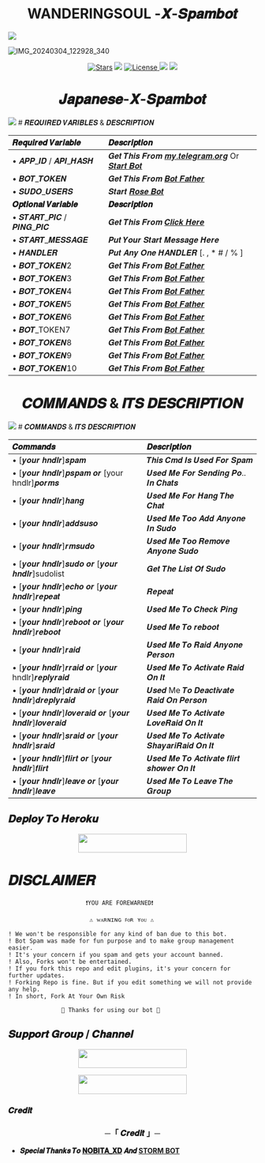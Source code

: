 <h1 align="center">WANDERINGSOUL -𝑿-𝑺𝒑𝒂𝒎𝒃𝒐𝒕</h1>
<img src="https://user-images.githubusercontent.com/73097560/115834477-dbab4500-a447-11eb-908a-139a6edaec5c.gif">

![IMG_20240304_122928_340](https://github.com/Japanese-Userbots/Japanese-X-Spambot/assets/156512147/f2db2cfc-3a8a-412a-9de6-5d11c6ab56f7)

<p align="center">
<a href="https://github.com/Japanese-Userbots/Japanese-X-Spambot/stargazers"><img src="https://img.shields.io/github/stars/Japanese-Userbots/Japanese-X-Spambot?color=black&logo=github&logoColor=black&style=for-the-badge" alt="Stars" /></a>
<a href="https://github.com/Japanese-Userbots/Japanese-X-Spambot/network/members"> <img src="https://img.shields.io/github/forks/Japanese-Userbots/Japanese-X-Spambot?color=black&logo=github&logoColor=black&style=for-the-badge" /></a>
<a href="https://github.com/Japanese-Userbots/Japanese-X-Spambot/blob/master/LICENSE"> <img src="https://img.shields.io/badge/License-MIT-blueviolet?style=for-the-badge" alt="License" /> </a>
<a href="https://github.com/Japanese-Userbots/Japanese-X-Spambot"> <img src="https://img.shields.io/github/repo-size/Japanese-Userbots/Japanese-X-Spambot?color=white&logo=github&logoColor=blue&style=for-the-badge" /></a>
<a href="https://github.com/nobitaaxd/Japanese-Userbots/Japanese-X-Spambot/commits/nobitaaxd"> <img src="https://img.shields.io/github/last-commit/Japanese-Userbots/Japanese-X-Spambot?color=black&logo=github&logoColor=black&style=for-the-badge" /></a>
</p>

<h1 align="center">𝑱𝒂𝒑𝒂𝒏𝒆𝒔𝒆-𝑿-𝑺𝒑𝒂𝒎𝒃𝒐𝒕</h1>
<img src="https://user-images.githubusercontent.com/73097560/115834477-dbab4500-a447-11eb-908a-139a6edaec5c.gif">
# 𝑹𝑬𝑸𝑼𝑰𝑹𝑬𝑫 𝑽𝑨𝑹𝑰𝑩𝑳𝑬𝑺 & 𝑫𝑬𝑺𝑪𝑹𝑰𝑷𝑻𝑰𝑶𝑵


𝑹𝒆𝒒𝒖𝒊𝒓𝒆𝒅 𝑽𝒂𝒓𝒊𝒂𝒃𝒍𝒆 | 𝑫𝒆𝒔𝒄𝒓𝒊𝒑𝒕𝒊𝒐𝒏
:--- | :---
• 𝑨𝑷𝑷_𝑰𝑫 / 𝑨𝑷𝑰_𝑯𝑨𝑺𝑯 | 𝑮𝒆𝒕 𝑻𝒉𝒊𝒔 𝑭𝒓𝒐𝒎 [𝒎𝒚.𝒕𝒆𝒍𝒆𝒈𝒓𝒂𝒎.𝒐𝒓𝒈](https://my.telegram.org/auth) Or [𝑺𝒕𝒂𝒓𝒕 𝑩𝒐𝒕](https://t.me/Api_scrapper_fastbot)
• 𝑩𝑶𝑻_𝑻𝑶𝑲𝑬𝑵 | 𝑮𝒆𝒕 𝑻𝒉𝒊𝒔 𝑭𝒓𝒐𝒎 [𝑩𝒐𝒕 𝑭𝒂𝒕𝒉𝒆𝒓](https://t.me/BotFather)
• 𝑺𝑼𝑫𝑶_𝑼𝑺𝑬𝑹𝑺 | 𝑺𝒕𝒂𝒓𝒕 [𝑹𝒐𝒔𝒆 𝑩𝒐𝒕](https://t.me/MissRose_Bot)
**𝑶𝒑𝒕𝒊𝒐𝒏𝒂𝒍 𝑽𝒂𝒓𝒊𝒂𝒃𝒍𝒆** | **𝑫𝒆𝒔𝒄𝒓𝒊𝒑𝒕𝒊𝒐𝒏**
• 𝑺𝑻𝑨𝑹𝑻_𝑷𝑰𝑪 / 𝑷𝑰𝑵𝑮_𝑷𝑰𝑪 | 𝑮𝒆𝒕 𝑻𝒉𝒊𝒔 𝑭𝒓𝒐𝒎 [𝑪𝒍𝒊𝒄𝒌 𝑯𝒆𝒓𝒆](https://t.me/vtelegraphbot)
• 𝑺𝑻𝑨𝑹𝑻_𝑴𝑬𝑺𝑺𝑨𝑮𝑬 | 𝑷𝒖𝒕 𝒀𝒐𝒖𝒓 𝑺𝒕𝒂𝒓𝒕 𝑴𝒆𝒔𝒔𝒂𝒈𝒆 𝑯𝒆𝒓𝒆
• 𝑯𝑨𝑵𝑫𝑳𝑬𝑹 | 𝑷𝒖𝒕 𝑨𝒏𝒚 𝑶𝒏𝒆 𝑯𝑨𝑵𝑫𝑳𝑬𝑹 [. , * #  / % ]
• 𝑩𝑶𝑻_𝑻𝑶𝑲𝑬𝑵2 | 𝑮𝒆𝒕 𝑻𝒉𝒊𝒔 𝑭𝒓𝒐𝒎 [𝑩𝒐𝒕 𝑭𝒂𝒕𝒉𝒆𝒓](https://t.me/BotFather)
• 𝑩𝑶𝑻_𝑻𝑶𝑲𝑬𝑵3 | 𝑮𝒆𝒕 𝑻𝒉𝒊𝒔 𝑭𝒓𝒐𝒎 [𝑩𝒐𝒕 𝑭𝒂𝒕𝒉𝒆𝒓](https://t.me/BotFather)
• 𝑩𝑶𝑻_𝑻𝑶𝑲𝑬𝑵4 | 𝑮𝒆𝒕 𝑻𝒉𝒊𝒔 𝑭𝒓𝒐𝒎 [𝑩𝒐𝒕 𝑭𝒂𝒕𝒉𝒆𝒓](https://t.me/BotFather)
• 𝑩𝑶𝑻_𝑻𝑶𝑲𝑬𝑵5 | 𝑮𝒆𝒕 𝑻𝒉𝒊𝒔 𝑭𝒓𝒐𝒎 [𝑩𝒐𝒕 𝑭𝒂𝒕𝒉𝒆𝒓](https://t.me/BotFather)
• 𝑩𝑶𝑻_𝑻𝑶𝑲𝑬𝑵6 | 𝑮𝒆𝒕 𝑻𝒉𝒊𝒔 𝑭𝒓𝒐𝒎 [𝑩𝒐𝒕 𝑭𝒂𝒕𝒉𝒆𝒓](https://t.me/BotFather)
• 𝑩𝑶𝑻_TOKEN7 | 𝑮𝒆𝒕 𝑻𝒉𝒊𝒔 𝑭𝒓𝒐𝒎 [𝑩𝒐𝒕 𝑭𝒂𝒕𝒉𝒆𝒓](https://t.me/BotFather)
• 𝑩𝑶𝑻_𝑻𝑶𝑲𝑬𝑵8 | 𝑮𝒆𝒕 𝑻𝒉𝒊𝒔 𝑭𝒓𝒐𝒎 [𝑩𝒐𝒕 𝑭𝒂𝒕𝒉𝒆𝒓](https://t.me/BotFather)
• 𝑩𝑶𝑻_𝑻𝑶𝑲𝑬𝑵9 | 𝑮𝒆𝒕 𝑻𝒉𝒊𝒔 𝑭𝒓𝒐𝒎 [𝑩𝒐𝒕 𝑭𝒂𝒕𝒉𝒆𝒓](https://t.me/BotFather)
• 𝑩𝑶𝑻_𝑻𝑶𝑲𝑬𝑵10 | 𝑮𝒆𝒕 𝑻𝒉𝒊𝒔 𝑭𝒓𝒐𝒎 [𝑩𝒐𝒕 𝑭𝒂𝒕𝒉𝒆𝒓](https://t.me/BotFather)


<h1 align="center">𝑪𝑶𝑴𝑴𝑨𝑵𝑫𝑺 & 𝑰𝑻𝑺 𝑫𝑬𝑺𝑪𝑹𝑰𝑷𝑻𝑰𝑶𝑵</h1>
<img src="https://user-images.githubusercontent.com/73097560/115834477-dbab4500-a447-11eb-908a-139a6edaec5c.gif">
# 𝑪𝑶𝑴𝑴𝑨𝑵𝑫𝑺 & 𝑰𝑻𝑺 𝑫𝑬𝑺𝑪𝑹𝑰𝑷𝑻𝑰𝑶𝑵

𝑪𝒐𝒎𝒎𝒂𝒏𝒅𝒔 | 𝑫𝒆𝒔𝒄𝒓𝒊𝒑𝒕𝒊𝒐𝒏
:--- | :---
• [𝒚𝒐𝒖𝒓 𝒉𝒏𝒅𝒍𝒓]𝒔𝒑𝒂𝒎 | 𝑻𝒉𝒊𝒔 𝑪𝒎𝒅 𝑰𝒔 𝑼𝒔𝒆𝒅 𝑭𝒐𝒓 𝑺𝒑𝒂𝒎
• [𝒚𝒐𝒖𝒓 𝒉𝒏𝒅𝒍𝒓]𝒑𝒔𝒑𝒂𝒎 𝒐𝒓 [your hndlr]𝒑𝒐𝒓𝒎𝒔 | 𝑼𝒔𝒆𝒅 𝑴𝒆 𝑭𝒐𝒓 𝑺𝒆𝒏𝒅𝒊𝒏𝒈 𝑷𝒐.. 𝑰𝒏 𝑪𝒉𝒂𝒕𝒔
• [𝒚𝒐𝒖𝒓 𝒉𝒏𝒅𝒍𝒓]𝒉𝒂𝒏𝒈 | 𝑼𝒔𝒆𝒅 𝑴𝒆 𝑭𝒐𝒓 𝑯𝒂𝒏𝒈 𝑻𝒉𝒆 𝑪𝒉𝒂𝒕
• [𝒚𝒐𝒖𝒓 𝒉𝒏𝒅𝒍𝒓]𝒂𝒅𝒅𝒔𝒖𝒔𝒐 | 𝑼𝒔𝒆𝒅 𝑴𝒆 𝑻𝒐𝒐 𝑨𝒅𝒅 𝑨𝒏𝒚𝒐𝒏𝒆 𝑰𝒏 𝑺𝒖𝒅𝒐 
• [𝒚𝒐𝒖𝒓 𝒉𝒏𝒅𝒍𝒓]𝒓𝒎𝒔𝒖𝒅𝒐 | 𝑼𝒔𝒆𝒅 𝑴𝒆 𝑻𝒐𝒐 𝑹𝒆𝒎𝒐𝒗𝒆 𝑨𝒏𝒚𝒐𝒏𝒆 𝑺𝒖𝒅𝒐 
• [𝒚𝒐𝒖𝒓 𝒉𝒏𝒅𝒍𝒓]𝒔𝒖𝒅𝒐 𝒐𝒓 [𝒚𝒐𝒖𝒓 𝒉𝒏𝒅𝒍𝒓]sudolist | 𝑮𝒆𝒕 𝑻𝒉𝒆 𝑳𝒊𝒔𝒕 𝑶𝒇 𝑺𝒖𝒅𝒐
• [𝒚𝒐𝒖𝒓 𝒉𝒏𝒅𝒍𝒓]𝒆𝒄𝒉𝒐 𝒐𝒓 [𝒚𝒐𝒖𝒓 𝒉𝒏𝒅𝒍𝒓]𝒓𝒆𝒑𝒆𝒂𝒕 | 𝑹𝒆𝒑𝒆𝒂𝒕
• [𝒚𝒐𝒖𝒓 𝒉𝒏𝒅𝒍𝒓]𝒑𝒊𝒏𝒈 | 𝑼𝒔𝒆𝒅 𝑴𝒆 𝑻𝒐 𝑪𝒉𝒆𝒄𝒌 𝑷𝒊𝒏𝒈
• [𝒚𝒐𝒖𝒓 𝒉𝒏𝒅𝒍𝒓]𝒓𝒆𝒃𝒐𝒐𝒕 𝒐𝒓 [𝒚𝒐𝒖𝒓 𝒉𝒏𝒅𝒍𝒓]𝒓𝒆𝒃𝒐𝒐𝒕 | 𝑼𝒔𝒆𝒅 𝑴𝒆 𝑻𝒐 𝒓𝒆𝒃𝒐𝒐𝒕
• [𝒚𝒐𝒖𝒓 𝒉𝒏𝒅𝒍𝒓]𝒓𝒂𝒊𝒅 | 𝑼𝒔𝒆𝒅 𝑴𝒆 𝑻𝒐 𝑹𝒂𝒊𝒅 𝑨𝒏𝒚𝒐𝒏𝒆 𝑷𝒆𝒓𝒔𝒐𝒏
• [𝒚𝒐𝒖𝒓 𝒉𝒏𝒅𝒍𝒓]𝒓𝒓𝒂𝒊𝒅 𝒐𝒓 [𝒚𝒐𝒖𝒓 hndlr]𝒓𝒆𝒑𝒍𝒚𝒓𝒂𝒊𝒅 | 𝑼𝒔𝒆𝒅 𝑴𝒆 𝑻𝒐 𝑨𝒄𝒕𝒊𝒗𝒂𝒕𝒆 𝑹𝒂𝒊𝒅 𝑶𝒏 𝑰𝒕
• [𝒚𝒐𝒖𝒓 𝒉𝒏𝒅𝒍𝒓]𝒅𝒓𝒂𝒊𝒅 𝒐𝒓 [𝒚𝒐𝒖𝒓 𝒉𝒏𝒅𝒍𝒓]𝒅𝒓𝒆𝒑𝒍𝒚𝒓𝒂𝒊𝒅 | 𝑼𝒔𝒆𝒅 Me 𝑻𝒐 𝑫𝒆𝒂𝒄𝒕𝒊𝒗𝒂𝒕𝒆 𝑹𝒂𝒊𝒅 𝑶𝒏 𝑷𝒆𝒓𝒔𝒐𝒏
• [𝒚𝒐𝒖𝒓 𝒉𝒏𝒅𝒍𝒓]𝒍𝒐𝒗𝒆𝒓𝒂𝒊𝒅 𝒐𝒓 [𝒚𝒐𝒖𝒓 𝒉𝒏𝒅𝒍𝒓]𝒍𝒐𝒗𝒆𝒓𝒂𝒊𝒅 | 𝑼𝒔𝒆𝒅 𝑴𝒆 𝑻𝒐 𝑨𝒄𝒕𝒊𝒗𝒂𝒕𝒆 𝑳𝒐𝒗𝒆𝑹𝒂𝒊𝒅 𝑶𝒏 𝑰𝒕
• [𝒚𝒐𝒖𝒓 𝒉𝒏𝒅𝒍𝒓]𝒔𝒓𝒂𝒊𝒅 𝒐𝒓 [𝒚𝒐𝒖𝒓 𝒉𝒏𝒅𝒍𝒓]𝒔𝒓𝒂𝒊𝒅 | 𝑼𝒔𝒆𝒅 𝑴𝒆 𝑻𝒐 𝑨𝒄𝒕𝒊𝒗𝒂𝒕𝒆 𝑺𝒉𝒂𝒚𝒂𝒓𝒊𝑹𝒂𝒊𝒅 𝑶𝒏 𝑰𝒕
• [𝒚𝒐𝒖𝒓 𝒉𝒏𝒅𝒍𝒓]𝒇𝒍𝒊𝒓𝒕 𝒐𝒓 [𝒚𝒐𝒖𝒓 𝒉𝒏𝒅𝒍𝒓]𝒇𝒍𝒊𝒓𝒕 | 𝑼𝒔𝒆𝒅 𝑴𝒆 𝑻𝒐 𝑨𝒄𝒕𝒊𝒗𝒂𝒕𝒆 𝒇𝒍𝒊𝒓𝒕 𝒔𝒉𝒐𝒘𝒆𝒓 𝑶𝒏 𝑰𝒕
• [𝒚𝒐𝒖𝒓 𝒉𝒏𝒅𝒍𝒓]𝒍𝒆𝒂𝒗𝒆 𝒐𝒓 [𝒚𝒐𝒖𝒓 𝒉𝒏𝒅𝒍𝒓]𝒍𝒆𝒂𝒗𝒆 | 𝑼𝒔𝒆𝒅 𝑴𝒆 𝑻𝒐 𝑳𝒆𝒂𝒗𝒆 𝑻𝒉𝒆 𝑮𝒓𝒐𝒖𝒑 



## 𝑫𝒆𝒑𝒍𝒐𝒚 𝑻𝒐 𝑯𝒆𝒓𝒐𝒌𝒖

<p align="center"><a href="http://dashboard.heroku.com/new?template=https://github.com/Japanese-Userbots/Japanese-X-Spambot"> <img src="https://img.shields.io/badge/Deploy%20On%20Heroku-purple?style=for-the-badge&logo=heroku" width="220" height="38.45"/></a></p>

# 𝑫𝑰𝑺𝑪𝑳𝑨𝑰𝑴𝑬𝑹


```console
                      ❗️YOU ARE FOREWARNED❗️

                       ⚠️ ᴡᴀʀɴɪɴɢ ꜰᴏʀ ʏᴏᴜ ⚠️

! We won't be responsible for any kind of ban due to this bot.
! Bot Spam was made for fun purpose and to make group management easier.
! It's your concern if you spam and gets your account banned.
! Also, Forks won't be entertained.
! If you fork this repo and edit plugins, it's your concern for further updates.
! Forking Repo is fine. But if you edit something we will not provide any help.
! In short, Fork At Your Own Risk    

               💖 Thanks for using our bot 💖

```

## 𝑺𝒖𝒑𝒑𝒐𝒓𝒕 𝑮𝒓𝒐𝒖𝒑 / 𝑪𝒉𝒂𝒏𝒏𝒆𝒍

<p align="center"><a href="https://t.me/Japanese_Userbot_Chat"><img src="https://img.shields.io/badge/𝚃𝙴𝙻𝙴𝙶𝚁𝙰𝙼-𝚂𝚄𝙿𝙿𝙾𝚁𝚃-black?&style=for-the-badge&logo=telegram" width="220" height="38.45"></a></p>

<p align="center"><a href="https://t.me/Japanese_Userbot"><img src="https://img.shields.io/badge/𝚃𝙴𝙻𝙴𝙶𝚁𝙰𝙼-𝚄𝙿𝙳𝙰𝚃𝙴𝚂-black?&style=for-the-badge&logo=telegram" width="220" height="38.45"></a></p>


### 𝑪𝒓𝒆𝒅𝒊𝒕

<h3 align="center">
    ─「 𝑪𝒓𝒆𝒅𝒊𝒕 」─
</h3>

- <b> 𝑺𝒑𝒆𝒄𝒊𝒂𝒍 𝑻𝒉𝒂𝒏𝒌𝒔 𝑻𝒐 [𝐍𝐎𝐁𝐈𝐓𝐀_𝐗𝐃](https://github.com/nobitaaxd)  𝑨𝒏𝒅  [STORM BOT](https://github.com/VARC9210/STORM) </b>
